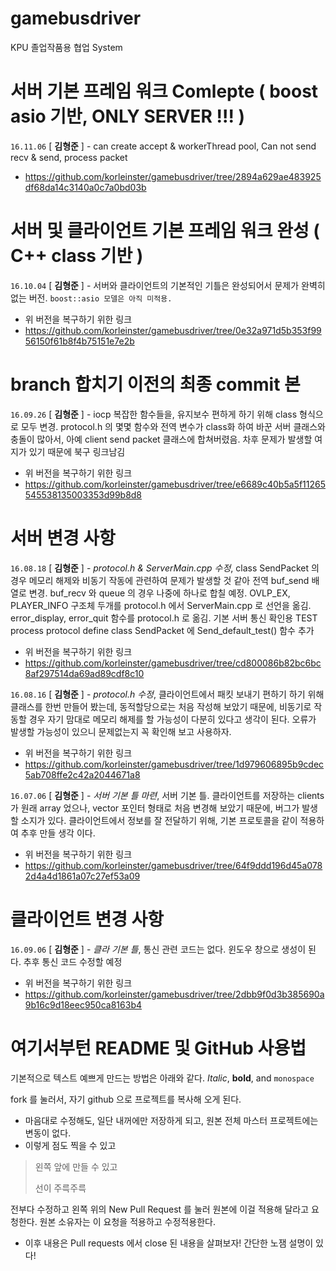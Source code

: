# gamebusdriver
KPU 
졸업작품용 협업 System


서버 기본 프레임 워크 Comlepte ( boost asio 기반, ONLY SERVER !!! )
===============
`16.11.06` [ **김형준** ] - can create accept & workerThread pool,
Can not send recv & send, process packet
* https://github.com/korleinster/gamebusdriver/tree/2894a629ae483925df68da14c3140a0c7a0bd03b

서버 및 클라이언트 기본 프레임 워크 완성 ( C++ class 기반 )
===============
`16.10.04` [ **김형준** ] - 서버와 클라이언트의 기본적인 기틀은 완성되어서 문제가 완벽히 없는 버전. `boost::asio 모델은 아직 미적용.`
* 위 버전을 복구하기 위한 링크
* https://github.com/korleinster/gamebusdriver/tree/0e32a971d5b353f9956150f61b8f4b75151e7e2b

branch 합치기 이전의 최종 commit 본
===============
`16.09.26` [ **김형준** ] - iocp 복잡한 함수들을, 유지보수 편하게 하기 위해 class 형식으로 모두 변경. protocol.h 의 몇몇 함수와 전역 변수가 class화 하여 바꾼 서버 클래스와 충돌이 많아서, 아예 client send packet 클래스에 합쳐버렸음. 차후 문제가 발생할 여지가 있기 때문에 북구 링크남김
* 위 버전을 복구하기 위한 링크
* https://github.com/korleinster/gamebusdriver/tree/e6689c40b5a5f11265545538135003353d99b8d8

서버 변경 사항
===============
`16.08.18` [ **김형준** ] - *protocol.h & ServerMain.cpp 수정*, class SendPacket 의 경우 메모리 해제와 비동기 작동에 관련하여 문제가 발생할 것 같아 전역 buf_send 배열로 변경.
buf_recv 와 queue 의 경우 나중에 하나로 합칠 예정.
OVLP_EX, PLAYER_INFO 구조체 두개를 protocol.h 에서 ServerMain.cpp 로 선언을 옮김.
error_display, error_quit 함수를 protocol.h 로 옮김.
기본 서버 통신 확인용 TEST process protocol define
class SendPacket 에 Send_default_test() 함수 추가
* 위 버전을 복구하기 위한 링크
* https://github.com/korleinster/gamebusdriver/tree/cd800086b82bc6bc8af297514da69ad89cdf8c10

`16.08.16` [ **김형준** ] - *protocol.h 수정*, 클라이언트에서 패킷 보내기 편하기 하기 위해 클래스를 한번 만들어 봤는데, 동적할당으로는 처음 작성해 보았기 때문에, 비동기로 작동할 경우 자기 맘대로 메모리 해제를 할 가능성이 다분히 있다고 생각이 된다.
오류가 발생할 가능성이 있으니 문제없는지 꼭 확인해 보고 사용하자.
* 위 버전을 복구하기 위한 링크
* https://github.com/korleinster/gamebusdriver/tree/1d979606895b9cdec5ab708ffe2c42a2044671a8

`16.07.06` [ **김형준** ] - *서버 기본 틀 마련*, 서버 기본 틀. 클라이언트를 저장하는 clients 가 원래 array 었으나, vector 포인터 형태로 처음 변경해 보았기 때문에, 버그가 발생할 소지가 있다.	클라이언트에서 정보를 잘 전달하기 위해, 기본 프로토콜을 같이 적용하여 추후 만들 생각 이다.
* 위 버전을 복구하기 위한 링크
* https://github.com/korleinster/gamebusdriver/tree/64f9ddd196d45a0782d4a4d1861a07c27ef53a09	

클라이언트 변경 사항
===============
`16.09.06` [ **김형준** ] - *클라 기본 틀*, 통신 관련 코드는 없다. 윈도우 창으로 생성이 된다. 추후 통신 코드 수정할 예정
* 위 버전을 복구하기 위한 링크
* https://github.com/korleinster/gamebusdriver/tree/2dbb9f0d3b385690a9b16c9d18eec950ca8163b4


여기서부턴 README 및 GitHub 사용법
================================
기본적으로 텍스트 예쁘게 만드는 방법은 아래와 같다.
*Italic*, **bold**, and  `monospace`

fork 를 눌러서, 자기 github 으로 프로젝트를 복사해 오게 된다.
  * 마음대로 수정해도, 일단 내꺼에만 저장하게 되고, 원본 전체 마스터 프로젝트에는 변동이 없다.
  * 이렇게 점도 찍을 수 있고

> 왼쪽 앞에 만들 수 있고
>
> 선이 주륵주륵

전부다 수정하고 왼쪽 위의 New Pull Request 를 눌러 원본에 이걸 적용해 달라고 요청한다.
원본 소유자는 이 요청을 적용하고 수정적용한다.

* 이후 내용은 Pull requests 에서 close 된 내용을 살펴보자! 간단한 노잼 설명이 있다!
